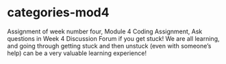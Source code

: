 # categories-mod4

Assignment of week number four, Module 4 Coding Assignment, Ask questions in Week 4 Discussion Forum if you get stuck! We are all learning, and going through getting stuck and then unstuck (even with someone’s help) can be a very valuable learning experience!
